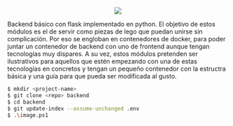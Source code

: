 <center><img src="https://i.imgur.com/vzXnqsm.png"></center>

Backend básico con flask implementado en python. El objetivo de estos módulos es el de servir como piezas de lego que puedan unirse sin complicación. Por eso se engloban en contenedores de docker, para poder juntar un contenedor de backend con uno de frontend aunque tengan tecnologías muy dispares. A su vez, estos módulos pretenden ser ilustrativos para aquellos que estén empezando con una de estas tecnologías en concretos y tengan un pequeño contenedor con la estructra básica y una guía para que pueda ser modificada al gusto.

```bash
$ mkdir <project-name>
$ git clone <repo> backend
$ cd backend
$ git update-index --assume-unchanged .env
$ .\image.ps1
```
